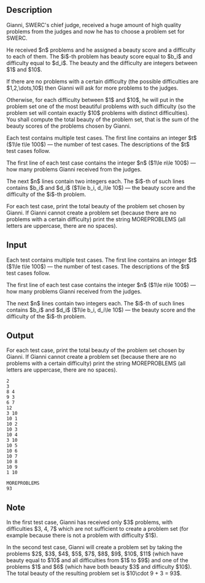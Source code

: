 ## Description

<div><p>Gianni, SWERC's chief judge, received a huge amount of high quality problems from the judges and now he has to choose a problem set for SWERC.</p><p>He received $n$ problems and he assigned a beauty score and a difficulty to each of them. The $i$-th problem has beauty score equal to $b_i$ and difficulty equal to $d_i$. The beauty and the difficulty are integers between $1$ and $10$. </p><p>If there are no problems with a certain difficulty (the possible difficulties are $1,2,\dots,10$) then Gianni will ask for more problems to the judges.</p><p>Otherwise, for each difficulty between $1$ and $10$, he will put in the problem set one of the most beautiful problems with such difficulty (so the problem set will contain exactly $10$ problems with distinct difficulties). You shall compute the total beauty of the problem set, that is the sum of the beauty scores of the problems chosen by Gianni.</p></div><div class="input-specification"><p>Each test contains multiple test cases. The first line contains an integer $t$ ($1\le t\le 100$) — the number of test cases. The descriptions of the $t$ test cases follow.</p><p>The first line of each test case contains the integer $n$ ($1\le n\le 100$) — how many problems Gianni received from the judges.</p><p>The next $n$ lines contain two integers each. The $i$-th of such lines contains $b_i$ and $d_i$ ($1\le b_i, d_i\le 10$) — the beauty score and the difficulty of the $i$-th problem.</p></div><div class="output-specification"><p>For each test case, print the total beauty of the problem set chosen by Gianni. If Gianni cannot create a problem set (because there are no problems with a certain difficulty) print the string <span class="tex-font-style-tt">MOREPROBLEMS</span> (all letters are uppercase, there are no spaces).</p></div>

## Input

<p>Each test contains multiple test cases. The first line contains an integer $t$ ($1\le t\le 100$) — the number of test cases. The descriptions of the $t$ test cases follow.</p><p>The first line of each test case contains the integer $n$ ($1\le n\le 100$) — how many problems Gianni received from the judges.</p><p>The next $n$ lines contain two integers each. The $i$-th of such lines contains $b_i$ and $d_i$ ($1\le b_i, d_i\le 10$) — the beauty score and the difficulty of the $i$-th problem.</p>

## Output

<p>For each test case, print the total beauty of the problem set chosen by Gianni. If Gianni cannot create a problem set (because there are no problems with a certain difficulty) print the string <span class="tex-font-style-tt">MOREPROBLEMS</span> (all letters are uppercase, there are no spaces).</p>





```input1|2,3,4,5
2
3
8 4
9 3
6 7
12
3 10
10 1
10 2
10 3
10 4
3 10
10 5
10 6
10 7
10 8
10 9
1 10
```




```output1
MOREPROBLEMS
93
```



## Note

<p>In the <span class="tex-font-style-bf">first test case</span>, Gianni has received only $3$ problems, with difficulties $3, 4, 7$ which are not sufficient to create a problem set (for example because there is not a problem with difficulty $1$).</p><p>In the <span class="tex-font-style-bf">second test case</span>, Gianni will create a problem set by taking the problems $2$, $3$, $4$, $5$, $7$, $8$, $9$, $10$, $11$ (which have beauty equal to $10$ and all difficulties from $1$ to $9$) and one of the problems $1$ and $6$ (which have both beauty $3$ and difficulty $10$). The total beauty of the resulting problem set is $10\cdot 9 + 3 = 93$.</p>
